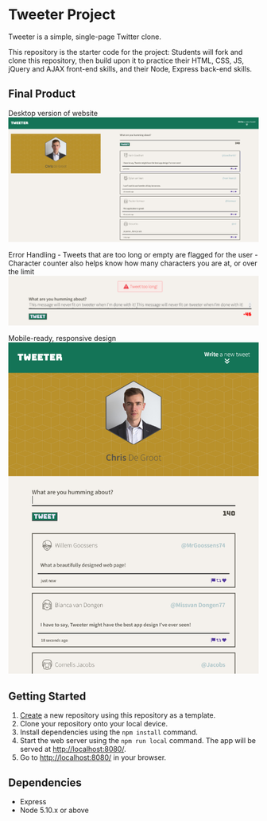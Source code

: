 # Tweeter Project

Tweeter is a simple, single-page Twitter clone.

This repository is the starter code for the project: Students will fork and clone this repository, then build upon it to practice their HTML, CSS, JS, jQuery and AJAX front-end skills, and their Node, Express back-end skills.

## Final Product

Desktop version of website
!["Desktop version of website"](https://github.com/christopherdegroot/tweeter/blob/master/docs/Desktop.PNG)

Error Handling - Tweets that are too long or empty are flagged for the user - Character counter also helps know how many characters you are at, or over the limit
!["Error Handling - Tweets that are too long or empty are flagged for the user - Character counter also helps know how many characters you are at, or over the limit"](https://github.com/christopherdegroot/tweeter/blob/master/docs/ErrorHandling.PNG)

Mobile-ready, responsive design
!["Mobile Version"](https://github.com/christopherdegroot/tweeter/blob/master/docs/Mobile.PNG)


## Getting Started

1. [Create](https://docs.github.com/en/repositories/creating-and-managing-repositories/creating-a-repository-from-a-template) a new repository using this repository as a template.
2. Clone your repository onto your local device.
3. Install dependencies using the `npm install` command.
3. Start the web server using the `npm run local` command. The app will be served at <http://localhost:8080/>.
4. Go to <http://localhost:8080/> in your browser.

## Dependencies

- Express
- Node 5.10.x or above



